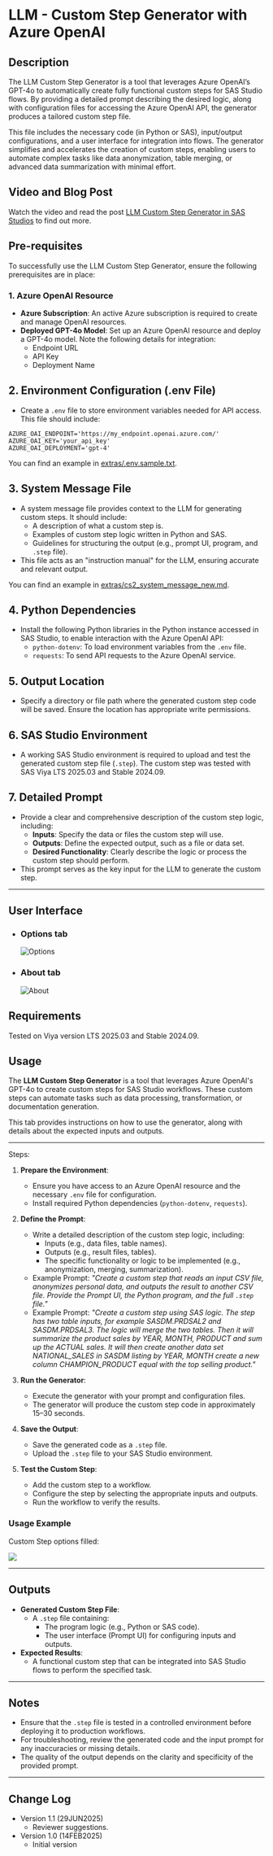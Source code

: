 # LLM - Custom Step Generator with Azure OpenAI

## Description

The LLM Custom Step Generator is a tool that leverages Azure OpenAI’s GPT-4o to automatically create fully functional custom steps for SAS Studio flows. By providing a detailed prompt describing the desired logic, along with configuration files for accessing the Azure OpenAI API, the generator produces a tailored custom step file.

This file includes the necessary code (in Python or SAS), input/output configurations, and a user interface for integration into flows. The generator simplifies and accelerates the creation of custom steps, enabling users to automate complex tasks like data anonymization, table merging, or advanced data summarization with minimal effort.

## Video and Blog Post

Watch the video and read the post [LLM Custom Step Generator in SAS Studios](https://communities.sas.com/t5/SAS-Communities-Library/LLM-Custom-Step-Generator-in-SAS-Studio/ta-p/961986) to find out more.


## Pre-requisites

To successfully use the LLM Custom Step Generator, ensure the following prerequisites are in place:

### 1. Azure OpenAI Resource

- **Azure Subscription**: An active Azure subscription is required to create and manage OpenAI resources.
- **Deployed GPT-4o Model**: Set up an Azure OpenAI resource and deploy a GPT-4o model. Note the following details for integration:
  - Endpoint URL
  - API Key
  - Deployment Name

## 2. Environment Configuration (.env File)

- Create a `.env` file to store environment variables needed for API access. This file should include:

```plaintext
AZURE_OAI_ENDPOINT='https://my_endpoint.openai.azure.com/'
AZURE_OAI_KEY='your_api_key'
AZURE_OAI_DEPLOYMENT='gpt-4'
```

You can find an example in [extras/.env.sample.txt](extras/.env.sample.txt).

## 3. System Message File

- A system message file provides context to the LLM for generating custom steps. It should include:
  - A description of what a custom step is.
  - Examples of custom step logic written in Python and SAS.
  - Guidelines for structuring the output (e.g., prompt UI, program, and `.step` file).
- This file acts as an "instruction manual" for the LLM, ensuring accurate and relevant output.

You can find an example in [extras/cs2_system_message_new.md](extras/cs2_system_message_new.md).

## 4. Python Dependencies

- Install the following Python libraries in the Python instance accessed in SAS Studio, to enable interaction with the Azure OpenAI API:
  - `python-dotenv`: To load environment variables from the `.env` file.
  - `requests`: To send API requests to the Azure OpenAI service.

## 5. Output Location

- Specify a directory or file path where the generated custom step code will be saved. Ensure the location has appropriate write permissions.

## 6. SAS Studio Environment

- A working SAS Studio environment is required to upload and test the generated custom step file (`.step`). The custom step was tested with SAS Viya LTS 2025.03 and Stable 2024.09.

## 7. Detailed Prompt

- Provide a clear and comprehensive description of the custom step logic, including:
  - **Inputs**: Specify the data or files the custom step will use.
  - **Outputs**: Define the expected output, such as a file or data set.
  - **Desired Functionality**: Clearly describe the logic or process the custom step should perform.
- This prompt serves as the key input for the LLM to generate the custom step.

---

## User Interface

* ### Options tab ###

    ![Options](img/LLM%20-%20Custom%20Step%20Generator%20-%20Options.png)

* ### About tab ###

   ![About](img/LLM%20-%20Custom%20Step%20Generator%20-%20About.png)

## Requirements

Tested on Viya version LTS 2025.03 and Stable 2024.09.

## Usage

The **LLM Custom Step Generator** is a tool that leverages Azure OpenAI's GPT-4o to create custom steps for SAS Studio workflows. These custom steps can automate tasks such as data processing, transformation, or documentation generation.

This tab provides instructions on how to use the generator, along with details about the expected inputs and outputs.

---

Steps:

1. **Prepare the Environment**:
   - Ensure you have access to an Azure OpenAI resource and the necessary `.env` file for configuration.
   - Install required Python dependencies (`python-dotenv`, `requests`).

2. **Define the Prompt**:
   - Write a detailed description of the custom step logic, including:
     - Inputs (e.g., data files, table names).
     - Outputs (e.g., result files, tables).
     - The specific functionality or logic to be implemented (e.g., anonymization, merging, summarization).
   - Example Prompt:
     *"Create a custom step that reads an input CSV file, anonymizes personal data, and outputs the result to another CSV file. Provide the Prompt UI, the Python program, and the full `.step` file."*
    - Example Prompt:
    *"Create a custom step using SAS logic.
    The step has two table inputs, for example SASDM.PRDSAL2 and SASDM.PRDSAL3.
    The logic will merge the two tables. Then it will summarize the product sales by YEAR, MONTH, PRODUCT and sum up the ACTUAL sales. It will then create another data set NATIONAL_SALES in SASDM listing by YEAR, MONTH create a new column CHAMPION_PRODUCT equal with the top selling product."*

3. **Run the Generator**:
   - Execute the generator with your prompt and configuration files.
   - The generator will produce the custom step code in approximately 15–30 seconds.

4. **Save the Output**:
   - Save the generated code as a `.step` file.
   - Upload the `.step` file to your SAS Studio environment.

5. **Test the Custom Step**:
   - Add the custom step to a workflow.
   - Configure the step by selecting the appropriate inputs and outputs.
   - Run the workflow to verify the results.

### Usage Example

Custom Step options filled:

  ![](img/LLM%20-%20Custom%20Step%20Generator%20-%20Python%20example.png)

---

## Outputs

- **Generated Custom Step File**:
  - A `.step` file containing:
    - The program logic (e.g., Python or SAS code).
    - The user interface (Prompt UI) for configuring inputs and outputs.
- **Expected Results**:
  - A functional custom step that can be integrated into SAS Studio flows to perform the specified task.

---

## Notes

- Ensure that the `.step` file is tested in a controlled environment before deploying it to production workflows.
- For troubleshooting, review the generated code and the input prompt for any inaccuracies or missing details.
- The quality of the output depends on the clarity and specificity of the provided prompt.

---

## Change Log

* Version 1.1 (29JUN2025)
    * Reviewer suggestions.
* Version 1.0 (14FEB2025)
    * Initial version

<!-- DCO Remediation Commit for Bogdan Teleuca <bogdan.teleuca@sas.com>

I, Bogdan Teleuca <bogdan.teleuca@sas.com>, hereby add my Signed-off-by to this commit: eccafa3b97a067447bb8ba9d2935d444a99a1c0d

Signed-off-by: Bogdan Teleuca <bogdan.teleuca@sas.com>   -->

<!--
DCO Remediation Commit for Bogdan Teleuca <bogdan.teleuca@sas.com>

I, Bogdan Teleuca <bogdan.teleuca@sas.com>, hereby add my Signed-off-by to this commit: 21cdbac5f97137ffa55a86a64e23500f4b79489f
I, Bogdan Teleuca <bogdan.teleuca@sas.com>, hereby add my Signed-off-by to this commit: c15cc1fc9005882d4c01c7ca852e34072ada719b
I, Bogdan Teleuca <bogdan.teleuca@sas.com>, hereby add my Signed-off-by to this commit: 37157f4239d99fe975c1bbe15532afeee1822c5e
I, Bogdan Teleuca <bogdan.teleuca@sas.com>, hereby add my Signed-off-by to this commit: bfadd7eba3b7392a0db9fdd73cd7ab951faec722
I, Bogdan Teleuca <bogdan.teleuca@sas.com>, hereby add my Signed-off-by to this commit: 0e251a31ae07bee9d9959a15116dabb3cab28405
I, Bogdan Teleuca <bogdan.teleuca@sas.com>, hereby add my Signed-off-by to this commit: c410690a6e255a1cad04a2ad7350c22f3d77b2e4
I, Bogdan Teleuca <bogdan.teleuca@sas.com>, hereby add my Signed-off-by to this commit: bdd96f1407f9f104118b8a57f6725e1fbc3f9e29
I, Bogdan Teleuca <bogdan.teleuca@sas.com>, hereby add my Signed-off-by to this commit: 0e2d6cae6af26f4133ec622a987b32ce60f48ca7

Signed-off-by: Bogdan Teleuca <bogdan.teleuca@sas.com>

DCO Remediation Commit for bteleuca <bogdan.teleuca@gmail.com>

I, bteleuca <bogdan.teleuca@gmail.com>, hereby add my Signed-off-by to this commit: c410690a6e255a1cad04a2ad7350c22f3d77b2e4
I, bteleuca <bogdan.teleuca@gmail.com>, hereby add my Signed-off-by to this commit: bdd96f1407f9f104118b8a57f6725e1fbc3f9e29
I, bteleuca <bogdan.teleuca@gmail.com>, hereby add my Signed-off-by to this commit: 0e2d6cae6af26f4133ec622a987b32ce60f48ca7

Signed-off-by: bteleuca <bogdan.teleuca@gmail.com>

-->